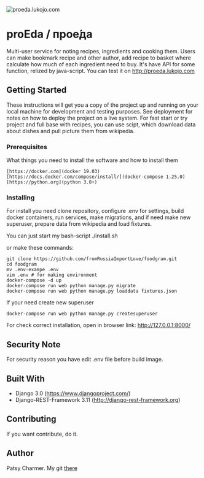 ![proeda.lukojo.com](http://proeda.lukojo.com/static/recipes/images/4git.png)

# proEda / прое́да

Multi-user service for noting recipes, ingredients and cooking them.
Users can make bookmark recipe and other author, add recipe to basket 
where calculate how much of each ingredient need to buy. 
It's have API for some function, relized by java-script.
You can test it on http://proeda.lukojo.com

## Getting Started

These instructions will get you a copy of the project up and running 
on your local machine for development and testing purposes. 
See deployment for notes on how to deploy the project on a live system.
For fast start or try project and full base with recipes, you can use
scipt, which download data about dishes and pull picture them from wikipedia.

### Prerequisites

What things you need to install the software and how to install them

```
[https://docker.com](docker 19.03)
[https://docs.docker.com/compose/install/](docker-compose 1.25.0)
[https://python.org](python 3.8+)
```

### Installing

For install you need clone repository, configure .env for settings, 
build docker containers, run services, make migrations, 
and if need make new superuser, prepare data from wikipedia and load fixtures.

You can just start my bash-script ./install.sh

or make these commands:

```
git clone https://github.com/fromRussiaImportLove/foodgram.git
cd foodgram
mv .env-exampe .env
vim .env # for making environment
docker-compose -d up
docker-compose run web python manage.py migrate
docker-compose run web python manage.py loaddata fixtures.json
```

If your need create new superuser
```
docker-compose run web python manage.py createsuperuser
```

For check correct installation, open in browser link: http://127.0.0.1:8000/

## Security Note

For security reason you have edit .env file before build image. 


## Built With

* Django 3.0 (https://www.djangoproject.com/)
* Django-REST-Framework 3.11 (http://django-rest-framework.org)

## Contributing

If you want contribute, do it. 

## Author

Patsy Charmer. My git [there](https://github.com/fromRussiaImportLove)
 